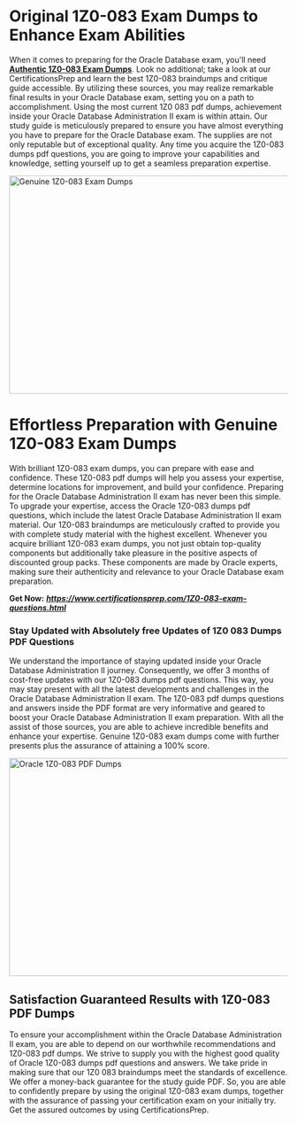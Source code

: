 <h1><strong>Original 1Z0-083 Exam Dumps to Enhance Exam Abilities</strong></h1>
<p>When it comes to preparing for the Oracle Database exam, you'll need <a href="https://www.certificationsprep.com/1Z0-083-exam-questions.html"><strong>Authentic 1Z0-083 Exam Dumps</strong></a>. Look no additional; take a look at our CertificationsPrep and learn the best 1Z0-083 braindumps and critique guide accessible. By utilizing these sources, you may realize remarkable final results in your Oracle Database exam, setting you on a path to accomplishment. Using the most current 1Z0 083 pdf dumps, achievement inside your Oracle Database Administration II exam is within attain. Our study guide is meticulously prepared to ensure you have almost everything you have to prepare for the Oracle Database exam. The supplies are not only reputable but of exceptional quality. Any time you acquire the 1Z0-083 dumps pdf questions, you are going to improve your capabilities and knowledge, setting yourself up to get a seamless preparation expertise.</p>
<p><img src="https://i.imgur.com/XTkKqDV.png" alt="Genuine 1Z0-083 Exam Dumps" width="700" height="394" /></p>
<h1><strong>Effortless Preparation with Genuine 1Z0-083 Exam Dumps</strong></h1>
<p>With brilliant 1Z0-083 exam dumps, you can prepare with ease and confidence. These 1Z0-083 pdf dumps will help you assess your expertise, determine locations for improvement, and build your confidence. Preparing for the Oracle Database Administration II exam has never been this simple. To upgrade your expertise, access the Oracle 1Z0-083 dumps pdf questions, which include the latest Oracle Database Administration II exam material. Our 1Z0-083 braindumps are meticulously crafted to provide you with complete study material with the highest excellent. Whenever you acquire brilliant 1Z0-083 exam dumps, you not just obtain top-quality components but additionally take pleasure in the positive aspects of discounted group packs. These components are made by Oracle experts, making sure their authenticity and relevance to your Oracle Database exam preparation.</p>
<p><strong>Get Now:</strong>&nbsp;<strong><a href="https://www.certificationsprep.com/1Z0-083-exam-questions.html"><em>https://www.certificationsprep.com/1Z0-083-exam-questions.html</em></a></strong></p>
<h3><strong>Stay Updated with Absolutely free Updates of 1Z0 083 Dumps PDF Questions</strong></h3>
<p>We understand the importance of staying updated inside your Oracle Database Administration II journey. Consequently, we offer 3 months of cost-free updates with our 1Z0-083 dumps pdf questions. This way, you may stay present with all the latest developments and challenges in the Oracle Database Administration II exam. The 1Z0-083 pdf dumps questions and answers inside the PDF format are very informative and geared to boost your Oracle Database Administration II exam preparation. With all the assist of those sources, you are able to achieve incredible benefits and enhance your expertise. Genuine 1Z0-083 exam dumps come with further presents plus the assurance of attaining a 100% score.</p>
<p><a href="https://www.certificationsprep.com/1Z0-083-exam-questions.html"><img src="https://i.imgur.com/DQYUJ45.png" alt="Oracle 1Z0-083 PDF Dumps" width="700" height="394" /></a></p>
<h2><strong>Satisfaction Guaranteed Results with 1Z0-083 PDF Dumps</strong></h2>
<p>To ensure your accomplishment within the Oracle Database Administration II exam, you are able to depend on our worthwhile recommendations and 1Z0-083 pdf dumps. We strive to supply you with the highest good quality of Oracle 1Z0-083 dumps pdf questions and answers. We take pride in making sure that our 1Z0 083 braindumps meet the standards of excellence. We offer a money-back guarantee for the study guide PDF. So, you are able to confidently prepare by using the original 1Z0-083 exam dumps, together with the assurance of passing your certification exam on your initially try. Get the assured outcomes by using CertificationsPrep.</p>

